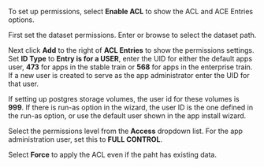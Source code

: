 &NewLine;

To set up permissions, select **Enable ACL** to show the ACL and ACE Entries options.

First set the dataset permissions. Enter or browse to select the dataset path. 

Next click **Add** to the right of **ACL Entries** to show the permissions settings.
Set **ID Type** to **Entry is for a USER**, enter the UID for either the default apps user, **473** for apps in the stable train or **568** for apps in the enterprise train. If a new user is created to serve as the app administrator enter the UID for that user.

If setting up postgres storage volumes, the user id for these volumes is **999**.
If there is run-as option in the wizard, the user ID is the one defined in the run-as option, or use the default user shown in the app install wizard.

Select the permissions level from the **Access** dropdown list. For the app administration user, set this to **FULL CONTROL**.

Select **Force** to apply the ACL even if the paht has existing data.